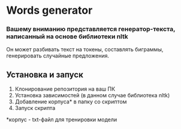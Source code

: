 # Words generator
<h3>Вашему вниманию представляется генератор-текста, написанный на основе библиотеки nltk</h3> 
Он может разбивать текст на токены, составлять биграммы, генерировать случайные предложения.


## Установка и запуск

1. Клонирование репозитория на ваш ПК
2. Установка зависимостей (в данном случае библиотека nltk)
3. Добавление корпуса* в папку со скриптом 
4. Запуск скрипта

*корпус - txt-файл для тренировки модели
